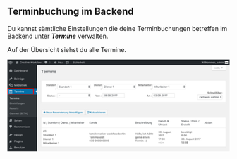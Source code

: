 ## Terminbuchung im Backend

Du kannst sämtliche Einstellungen die deine Terminbuchungen betreffen im Backend unter _**Termine**_ verwalten.

Auf der Übersicht siehst du alle Termine.

![Terminbuchung Frontend](./assets/booking_backend.jpg)
